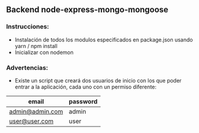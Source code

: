 ## Backend node-express-mongo-mongoose

### Instrucciones:
- Instalación de todos los modulos especificados en package.json usando yarn / npm install
- Inicializar con nodemon

### Advertencias:
-  Existe un script que creará dos usuarios de inicio con los que poder entrar a la aplicación, cada uno con un permiso diferente:

| email  | password  |
|---|---|
| admin@admin.com  | admin  |
| user@user.com  | user  |
